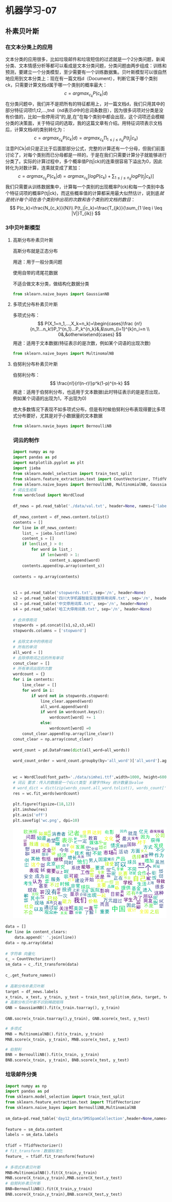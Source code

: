 # 机器学习-07

## 朴素贝叶斯

### 在文本分类上的应用

文本分类的应用很多，比如垃圾邮件和垃圾短信的过滤就是一个2分类问题，新闻分类、文本情感分析等都可以看成是文本分类问题，分类问题由两步组成：训练和预测，要建立一个分类模型，至少需要有一个训练数据集。贝叶斯模型可以很自然地应用到文本分类上：现在有一篇文档d（Document），判断它属于哪个类别ck，只需要计算文档d属于哪一个类别的概率最大：
$$
c=argmax_{c_k}P(c_k|d)
$$
在分类问题中，我们并不是把所有的特征都用上，对一篇文档d，我们只用其中的部分特征词项t1,t2,...,tnd（nd表示d中的总词条数目），因为很多词项对分类是没有价值的，比如一些停用词“的,是,在”在每个类别中都会出现，这个词项还会模糊分类的决策面，关于特征词的选取，我的这篇文章有介绍。用特征词项表示文档后，计算文档d的类别转化为：
$$
c=argmax_{c_k}P(c_k|d)=argmax_{c_k}\prod_{1 \leq j \leq n_d}P(t_j|c_k)
$$
注意P(Ck|d)只是正比于后面那部分公式，完整的计算还有一个分母，但我们前面讨论了，对每个类别而已分母都是一样的，于是在我们只需要计算分子就能够进行分类了。实际的计算过程中，多个概率值P(tj|ck)的连乘很容易下溢出为0，因此转化为对数计算，连乘就变成了累加：
$$
c=argmax_{c_k}P(c_k|d)=argmax_{c_k}[logP(c_k)+\sum_{1 \leq j \leq n_d}logP(t_j|c_k)]
$$
我们只需要从训练数据集中，计算每一个类别的出现概率P(ck)和每一个类别中各个特征词项的概率P(tj|ck)，而这些概率值的计算都采用最大似然估计，说到底*就是统计每个词在各个类别中出现的次数和各个类别的文档的数目*：
$$
P(c_k)=\frac{N_{c_k}}{N}\\
P(t_j|c_k)=\frac{T_{jk}}{\sum_{1 \leq i \leq |V|}T_{ik}}
$$

### 3中贝叶斯模型

1. 高斯分布朴素贝叶斯

   高斯分布就是正态分布

   用途：用于一般分类问题

   使用自带的鸢尾花数据

   不适合做文本分类，做结构化数据分类

   ```python
   from sklearn.naive_bayes import GaussianNB
   ```

2. 多项式分布朴素贝叶斯

   多项式分布：
   $$
   P(X_1=n_1,...,X_k=n_k)=\begin{cases}\frac {n!}{n_1!...n_k!}P_1^{n_1}...P_k^{n_k}&,&\sum_{i=1}^{k}n_i=n \\ 0&,&otherwise\end{cases}
   $$
   用途：适用于文本数据(特征表示的是次数，例如某个词语的出现次数)

   ```python
   from sklearn.naive_bayes import MultinomalNB
   ```

3. 伯努利分布朴素贝叶斯

   伯努利分布：
   $$
   \frac{n!}{r!(n-r)!}p^k(1-p)^{n-k}
   $$
   用途：适用于伯努利分布，也适用于文本数据(此时特征表示的是是否出现，例如某个词语的出现为1，不出现为0)

   绝大多数情况下表现不如多项式分布，但是有时候伯努利分布表现得要比多项式分布要好，尤其是对于小数据量的文本数据

   ```python
   from sklearn.navie_bayes import BernoulliNB
   ```

   ### 词云的制作
   
   ```python
   import numpy as np
   import pandas as pd
   import matplotlib.pyplot as plt
   import jieba
   from sklearn.model_selection import train_test_split
   from sklearn.feature_extraction.text import CountVectorizer, TfidfVectorizer
   from sklearn.naive_bayes import BernoulliNB, MultinomialNB, GaussianNB
   # 词云生成库
   from wordcloud import WordCloud
   
   df_news = pd.read_table('./data/val.txt', header=None, names=['labels','title', 'url', 'content'], encoding='utf-8')
   
   df_news_content = df_news.content.tolist()
   contents = []
   for line in df_news_content:
       list_ = jieba.lcut(line)
       content_s = []
       if len(list_) > 0:
           for word in list_:
               if len(word) > 1:
                   content_s.append(word)
       contents.append(np.array(content_s))
       
   contents = np.array(contents)
   
   
   s1 = pd.read_table('stopwords.txt', sep='/n', header=None)
   s2 = pd.read_table('四川大学机器智能实验室停用词库.txt', sep='/n', header=None)
   s3 = pd.read_table('中文停用词库.txt', sep='/n', header=None)
   s4 = pd.read_table('哈工大停用词表.txt', sep='/n', header=None)
   
   # 合并停用词
   stopwords = pd.concat([s1,s2,s3,s4])
   stopwords.columns = ['stopword']
   
   # 去除文本中的停用词
   # 所有的单词
   all_word = []
   # 去除停用词之后的所有单词
   conut_clear = []
   # 所有单词出现的次数
   wordcount = {}
   for i in contents:
       line_clear = []
       for word in i:
           if word not in stopwords.stopword:
               line_clear.append(word)
               all_word.append(word)
               if word in wordcount.keys():
                   wordcount[word] += 1
               else:
                   wordcount[word] =0
       conut_clear.append(np.array(line_clear))
   conut_clear = np.array(conut_clear)
   
   word_count = pd.DataFrame(dict(all_word=all_words))
   
   word_count_order = word_count.groupby(by='all_word')['all_word'].agg({'count':np.size}).reset_index().sort_values(by='count',ascending=False)
   
   
   wc = WordCloud(font_path='./data/simhei.ttf',width=1000, height=600, background_color='white', max_font_size=50)
   # 词云 要求：传入的数据是一个dict类型 关键字作key 统计数量当value
   # word_dict = dict(zip(words_count.all_word.tolist(), words_count['count'].tolist()))
   res = wc.fit_words(wordcount)
   
   plt.figure(figsize=(18,12))
   plt.imshow(res)
   plt.axis('off')
   plt.savefig('wc.png', dpi=10)
   ```
   
   ![image-20191122232433659](images/image-20191122232433659.png)

```python
data = []
for line in content_clears:
    data.append(' '.join(line))
data = np.array(data)

# 字符串 向量化
c_ = CountVectorizer()
sm_data = c_.fit_transform(data)

c_.get_feature_names()

# 高斯分布朴素贝叶斯
target = df_news.labels
x_train, x_test, y_train, y_test = train_test_split(sm_data, target, test_size=0.1)
# 高斯分布贝叶斯不识别稀疏矩阵 
GNB = GaussianNB().fit(x_train.toarray(), y_train)

GNB.socre(x_train.toarray(),y_train), GNB.score(x_test, y_test)
```

```python
# 多项式
MNB = MultinomialNB().fit(x_train, y_train)
MNB.score(x_train, y_train), MNB.score(x_test, y_test)
```

```python
# 伯努利
BNB = BernoulliNB().fit(x_train, y_train)
BNB.score(x_train, y_train), BNB.score(x_test, y_test)
```

### 垃圾邮件分类

```python
import numpy as np
import pandas as pd
from sklearn.model_selection import train_test_split
from sklearn.feature_extraction.text import TfidfVectorizer
from sklearn.naive_bayes import BernoulliNB,MultinomialNB

sm_data=pd.read_table('day12_data/SMSSpamCollection',header=None,names=['labels','content'])

feature = sm_data.content
labels = sm_data.labels

tfidf = TfidfVectorizer()
# fit_transform：数据标准化
feature_ = tfidf.fit_transform(feature)

# 多项式朴素贝叶斯
MNB=MultinomialNB().fit(X_train,y_train)
MNB.score(X_train,y_train),MNB.score(X_test,y_test)
# 伯努利朴素贝叶斯
BNB=BernoulliNB().fit(X_train,y_train)
BNB.score(X_train,y_train),BNB.score(X_test,y_test)
```

